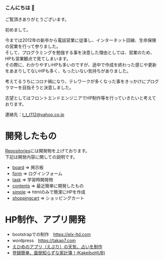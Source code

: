 ### こんにちは 👋

ご覧頂きありがとうございます。

初めまして。

今までは2012年の新卒から電話営業に従事し、インターネット回線、生命保険の営業を行って参りました。
<BR>そして、プログラミングを勉強する事を決意した理由としては、営業のため、HPも営業観点で見てしまいます。
<BR>その際に、わかりやすいHPも多いのですが、途中で作成を終わった感じや更新をあまりしてないHPも多く、もったいない気持ちがありました。

考えてるうちにコロナ禍になり、テレワークが多くなった事をきっかけにプログラマーを目指そうと決意しました。

志望としてはフロントエンドエンジニアでHP制作等を行っていきたいと考えております。

連絡先：t_t_t112@yahoo.co.jp

# 開発したもの
[Repositories](https://github.com/takahumip7?tab=repositories)には開発物を上げております。
<BR>下記は開発内容に関しての説明です。

- [board](https://github.com/takahumip7/board) => 掲示板
- [form](https://github.com/takahumip7/form) => ログインフォーム
- [task](https://github.com/takahumip7/task) => 学習時開発物
- [contents](https://github.com/takahumip7/contents) => 最近簡単に開発したもの
- [simple](https://github.com/takahumip7/simple) => htmlのみで簡潔にHPを作成
- [shoppingcart](https://github.com/takahumip7/shoppingcart) => ショッピングカート

# HP制作、アプリ開発
- bootstrapでの制作　https://elx-ltd.com
- wordpress　https://takap7.com
- [えひめのアプリ（えぷり）の天気、占いを制作](https://apps.apple.com/jp/app/%E3%81%88%E3%81%B2%E3%82%81%E3%81%AE%E3%81%82%E3%81%B7%E3%82%8A-%E3%81%88%E3%81%B7%E3%82%8A/id1215195320)
- [登録簡単、面倒知らずな家計簿！(KakeiboHUB)](https://github.com/tech-is/KakeiboHUB)

<!--
**takahumip7/takahumip7** is a ✨ _special_ ✨ repository because its `README.md` (this file) appears on your GitHub profile.

Here are some ideas to get you started:

- 🔭 I’m currently working on ...
- 🌱 I’m currently learning ...
- 👯 I’m looking to collaborate on ...
- 🤔 I’m looking for help with ...
- 💬 Ask me about ...
- 📫 How to reach me: ...
- 😄 Pronouns: ...
- ⚡ Fun fact: ...
-->

